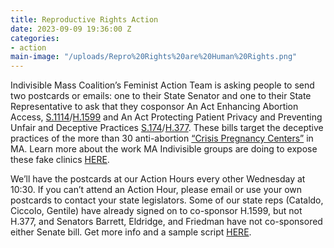 ```yaml
---
title: Reproductive Rights Action
date: 2023-09-09 19:36:00 Z
categories:
- action
main-image: "/uploads/Repro%20Rights%20are%20Human%20Rights.png"
---
```


Indivisible Mass Coalition’s Feminist Action Team is asking people to send two postcards or emails: one to their State Senator and one to their State Representative to ask that they cosponsor An Act Enhancing Abortion Access, [S.1114](https://malegislature.gov/Bills/193/SD1854)/[H.1599](https://malegislature.gov/Bills/193/H1599) and An Act Protecting Patient Privacy and Preventing Unfair and Deceptive Practices [S.174](https://malegislature.gov/Bills/193/S174)/[H.377](https://malegislature.gov/Bills/193/H377). These bills target the deceptive practices of the more than 30 anti-abortion [“Crisis Pregnancy Centers”](https://msmagazine.com/2023/08/08/fake-abortion-clinics-crisis-pregnancy-centers/) in MA. Learn more about the work MA Indivisible groups are doing to expose these fake clinics [HERE](https://indivisible-ma.org/mass-indivisiblog/).

We’ll have the postcards at our Action Hours every other Wednesday at 10:30. If you can’t attend an Action Hour, please email or use your own postcards to contact your state legislators. Some of our state reps (Cataldo, Ciccolo, Gentile) have already signed on to co-sponsor H.1599, but not H.377, and Senators Barrett, Eldridge, and Friedman have not co-sponsored either Senate bill. Get more info and a sample script [HERE](https://docs.google.com/document/d/1rUPSQ5I9AS-Umcg5P3N-EcUxoCCK2JeIFlNhJJ4dx6w/edit?usp=sharing).
